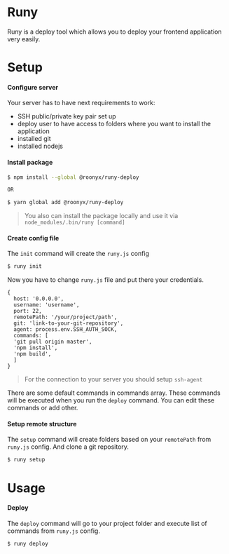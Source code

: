 # Runy

Runy is a deploy tool which allows you to deploy your frontend application very easily.

# Setup
#### Configure server
Your server has to have next requirements to work:
- SSH public/private key pair set up
- deploy user to have access to folders where you want to install the application
- installed git
- installed nodejs

#### Install package
```bash
$ npm install --global @roonyx/runy-deploy

OR

$ yarn global add @roonyx/runy-deploy
```
> You also can install the package locally and use it via `node_modules/.bin/runy [command]`

#### Create config file
The `init` command will create the `runy.js` config
```bash
$ runy init
```

Now you have to change `runy.js` file and put there your credentials.
```
{
  host: '0.0.0.0',
  username: 'username',
  port: 22,
  remotePath: '/your/project/path',
  git: 'link-to-your-git-repository',
  agent: process.env.SSH_AUTH_SOCK,
  commands: [
  'git pull origin master',
  'npm install',
  'npm build',
  ]
}
```
> For the connection to your server you should setup `ssh-agent`

There are some default commands in commands array. These commands will be executed when you run the `deploy` command. You can edit these commands or add other.

#### Setup remote structure
The `setup` command will create folders based on your `remotePath` from `runy.js` config. And clone a git repository.
```bash
$ runy setup
```

# Usage
#### Deploy
The `deploy` command will go to your project folder and execute list of commands from `runy.js` config.
```bash
$ runy deploy
```
